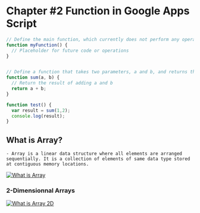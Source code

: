 # Chapter #2 Function in Google Apps Script

```javascript
// Define the main function, which currently does not perform any operations
function myFunction() {
  // Placeholder for future code or operations
}


// Define a function that takes two parameters, a and b, and returns their sum
function sum(a, b) {
  // Return the result of adding a and b
  return a + b;
}

function test() {
  var result = sum(1,2); 
  console.log(result);
}
```

## What is Array?
    - Array is a linear data structure where all elements are arranged sequentially. It is a collection of elements of same data type stored at contiguous memory locations. 
[![What is Array](https://media.geeksforgeeks.org/wp-content/uploads/20240410101419/Getting-Started-with-Array-Data-Structure.webp)](https://www.geeksforgeeks.org/what-is-array/)

### 2-Dimensionnal Arrays
[![What is Array 2D](https://journaldev.nyc3.cdn.digitaloceanspaces.com/2020/03/2D-array-representation.png)](https://www.digitalocean.com/community/tutorials/two-dimensional-array-in-c-plus-plus)